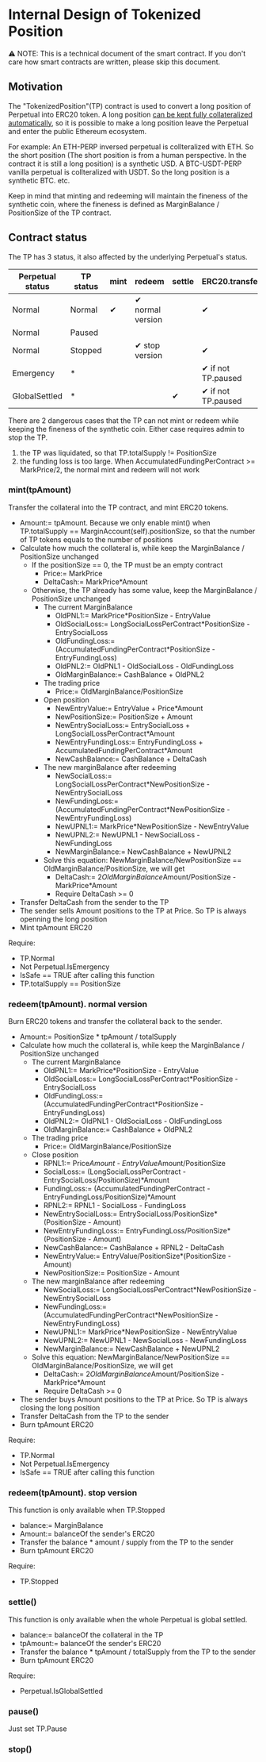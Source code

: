 # Internal Design of Tokenized Position

:warning: NOTE: This is a technical document of the smart contract. If you don't care how smart contracts are written, please skip this document.

## Motivation

The "TokenizedPosition"(TP) contract is used to convert a long position of Perpetual into ERC20 token. A long position [can be kept fully collateralized automatically](https://github.com/mcdexio/documents/blob/master/en/how-to-add-liquidity-to-amm.md), so it is possible to make a long position leave the Perpetual and enter the public Ethereum ecosystem.

For example: An ETH-PERP inversed perpetual is collteralized with ETH. So the short position (The short position is from a human perspective. In the contract it is still a long position) is a synthetic USD. A BTC-USDT-PERP vanilla perpetual is collteralized with USDT. So the long position is a synthetic BTC. etc.

Keep in mind that minting and redeeming will maintain the fineness of the synthetic coin, where the fineness is defined as MarginBalance / PositionSize of the TP contract.

## Contract status

The TP has 3 status, it also affected by the underlying Perpetual's status.

| Perpetual status | TP status | mint | redeem            | settle | ERC20.transfer |
|------------------|-----------|------|-------------------|--------|----------------|
| Normal           | Normal    | ✔    | ✔ normal version |        | ✔              |
| Normal           | Paused    |      |                   |        |                |
| Normal           | Stopped   |      | ✔ stop version    |        | ✔              |
| Emergency        | *         |      |                   |        | ✔ if not TP.paused |
| GlobalSettled    | *         |      |                   | ✔     | ✔ if not TP.paused |

There are 2 dangerous cases that the TP can not mint or redeem while keeping the fineness of the synthetic coin. Either case requires admin to stop the TP.
1. the TP was liquidated, so that TP.totalSupply != PositionSize
2. the funding loss is too large. When AccumulatedFundingPerContract >= MarkPrice/2, the normal mint and redeem will not work

### mint(tpAmount)

Transfer the collateral into the TP contract, and mint ERC20 tokens.

- Amount:= tpAmount. Because we only enable mint() when TP.totalSupply == MarginAccount(self).positionSize, so that the number of TP tokens equals to the number of positions
- Calculate how much the collateral is, while keep the MarginBalance / PositionSize unchanged
  - If the positionSize == 0, the TP must be an empty contract
    - Price:= MarkPrice
    - DeltaCash:= MarkPrice*Amount
  - Otherwise, the TP already has some value, keep the MarginBalance / PositionSize unchanged
    - The current MarginBalance
      - OldPNL1:= MarkPrice*PositionSize - EntryValue
      - OldSocialLoss:= LongSocialLossPerContract*PositionSize - EntrySocialLoss
      - OldFundingLoss:= (AccumulatedFundingPerContract*PositionSize - EntryFundingLoss)
      - OldPNL2:= OldPNL1 - OldSocialLoss - OldFundingLoss
      - OldMarginBalance:= CashBalance + OldPNL2
    - The trading price
      - Price:= OldMarginBalance/PositionSize
    - Open position
      - NewEntryValue:= EntryValue + Price*Amount
      - NewPositionSize:= PositionSize + Amount
      - NewEntrySocialLoss:= EntrySocialLoss + LongSocialLossPerContract*Amount
      - NewEntryFundingLoss:= EntryFundingLoss + AccumulatedFundingPerContract*Amount
      - NewCashBalance:= CashBalance + DeltaCash
    - The new marginBalance after redeeming
      - NewSocialLoss:= LongSocialLossPerContract*NewPositionSize - NewEntrySocialLoss
      - NewFundingLoss:= (AccumulatedFundingPerContract*NewPositionSize - NewEntryFundingLoss)
      - NewUPNL1:= MarkPrice*NewPositionSize - NewEntryValue
      - NewUPNL2:= NewUPNL1 - NewSocialLoss - NewFundingLoss
      - NewMarginBalance:= NewCashBalance + NewUPNL2
    - Solve this equation: NewMarginBalance/NewPositionSize == OldMarginBalance/PositionSize, we will get
      - DeltaCash:= 2*OldMarginBalance*Amount/PositionSize - MarkPrice*Amount
      - Require DeltaCash >= 0
- Transfer DeltaCash from the sender to the TP
- The sender sells Amount positions to the TP at Price. So TP is always openning the long position
- Mint tpAmount ERC20

Require:

- TP.Normal
- Not Perpetual.IsEmergency
- IsSafe == TRUE after calling this function
- TP.totalSupply == PositionSize

### redeem(tpAmount). normal version

Burn ERC20 tokens and transfer the collateral back to the sender.

- Amount:= PositionSize * tpAmount / totalSupply
- Calculate how much the collateral is, while keep the MarginBalance / PositionSize unchanged
  - The current MarginBalance
    - OldPNL1:= MarkPrice*PositionSize - EntryValue
    - OldSocialLoss:= LongSocialLossPerContract*PositionSize - EntrySocialLoss
    - OldFundingLoss:= (AccumulatedFundingPerContract*PositionSize - EntryFundingLoss)
    - OldPNL2:= OldPNL1 - OldSocialLoss - OldFundingLoss
    - OldMarginBalance:= CashBalance + OldPNL2
  - The trading price
    - Price:= OldMarginBalance/PositionSize
  - Close position
    - RPNL1:= Price*Amount - EntryValue*Amount/PositionSize
    - SocialLoss:= (LongSocialLossPerContract - EntrySocialLoss/PositionSize)*Amount
    - FundingLoss:= (AccumulatedFundingPerContract - EntryFundingLoss/PositionSize)*Amount
    - RPNL2:= RPNL1 - SocialLoss - FundingLoss
    - NewEntrySocialLoss:= EntrySocialLoss/PositionSize*(PositionSize - Amount)
    - NewEntryFundingLoss:= EntryFundingLoss/PositionSize*(PositionSize - Amount)
    - NewCashBalance:= CashBalance + RPNL2 - DeltaCash
    - NewEntryValue:= EntryValue/PositionSize*(PositionSize - Amount)
    - NewPositionSize:= PositionSize - Amount
  - The new marginBalance after redeeming
    - NewSocialLoss:= LongSocialLossPerContract*NewPositionSize - NewEntrySocialLoss
    - NewFundingLoss:= (AccumulatedFundingPerContract*NewPositionSize - NewEntryFundingLoss)
    - NewUPNL1:= MarkPrice*NewPositionSize - NewEntryValue
    - NewUPNL2:= NewUPNL1 - NewSocialLoss - NewFundingLoss
    - NewMarginBalance:= NewCashBalance + NewUPNL2
  - Solve this equation: NewMarginBalance/NewPositionSize == OldMarginBalance/PositionSize, we will get
    - DeltaCash:= 2*OldMarginBalance*Amount/PositionSize - MarkPrice*Amount
    - Require DeltaCash >= 0
- The sender buys Amount positions to the TP at Price. So TP is always closing the long position
- Transfer DeltaCash from the TP to the sender
- Burn tpAmount ERC20

Require:

- TP.Normal
- Not Perpetual.IsEmergency
- IsSafe == TRUE after calling this function

### redeem(tpAmount). stop version

This function is only available when TP.Stopped

- balance:= MarginBalance
- Amount:= balanceOf the sender's ERC20
- Transfer the balance * amount / supply from the TP to the sender
- Burn tpAmount ERC20

Require:
- TP.Stopped


### settle()

This function is only available when the whole Perpetual is global settled.

- balance:= balanceOf the collateral in the TP
- tpAmount:= balanceOf the sender's ERC20
- Transfer the balance * tpAmount / totalSupply from the TP to the sender
- Burn tpAmount ERC20

Require:
- Perpetual.IsGlobalSettled


### pause()

Just set TP.Pause

### stop()

